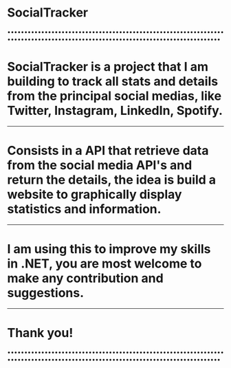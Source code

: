 # SocialTracker
•••••••••••••••••••••••••••••••••••••••••••••••••••••••••••••••••••••••••••••••••••••••••••••••••••••••••••••••••••••••••••••••                      
# SocialTracker is a project that I am building to track all stats and details from the principal social medias, like Twitter, Instagram, LinkedIn, Spotify.
----------------------------------------------------------------------------------------------------------------------------------------------------------
# Consists in a API that retrieve data from the social media API's and return the details, the idea is build a website to graphically display statistics and information.
----------------------------------------------------------------------------------------------------------------------------------------------------------
# I am using this to improve my skills in .NET, you are most welcome to make any contribution and suggestions.
----------------------------------------------------------------------------------------------------------------------------------------------------------
# Thank you!
•••••••••••••••••••••••••••••••••••••••••••••••••••••••••••••••••••••••••••••••••••••••••••••••••••••••••••••••••••••••••••••••
